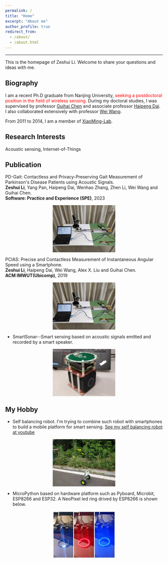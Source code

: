 ```yaml
---
permalink: /
title: "Home"
excerpt: "About me"
author_profile: true
redirect_from: 
  - /about/
  - /about.html
---
```

---
This is the homepage of Zeshui Li. Welcome to share your questions and ideas with me.

Biography
---
I am a recent Ph.D graduate from Nanjing University, <font color=red>seeking a postdoctoral position in the field of wireless sensing.</font> During my doctoral studies, I was supervised by professor [Guihai Chen](http://cs.nju.edu.cn/gchen/) and associate professor [Haipeng Dai](http://cs.nju.edu.cn/daihp/). I also collaborated extensively with professor [Wei Wang](http://cs.nju.edu.cn/ww/). 

From 2011 to 2014, I am a member of [XiaoMing-Lab](http://www.xiaoming-lab.com/).

Research Interests
---
Acoustic sensing, Internet-of-Things 

Publication
---
PD-Gait: Contactless and Privacy-Preserving Gait Measurement of Parkinson's Disease Patients using Acoustic Signals.<br />
**Zeshui Li**, Yang Pan, Haipeng Dai, Wenhao Zhang, Zhen Li, Wei Wang and Guihai Chen.<br />
**Software: Practice and Experience (SPE)**, 2023<br />
<p align="center"><img src="https://raw.githubusercontent.com/ZeshuiLi/ZeshuiLi.github.io/master/images/Testbed-2.jpg" width="200" height="150" align="center"></P>

PCIAS: Precise and Contactless Measurement of Instantaneous Angular Speed using a Smartphone.<br />
**Zeshui Li**, Haipeng Dai, Wei Wang, Alex X. Liu and Guihai Chen.<br />
**ACM IMWUT(Ubicomp)**, 2019<br />
<p align="center"><img src="https://raw.githubusercontent.com/ZeshuiLi/ZeshuiLi.github.io/master/images/Testbed-2.jpg" width="200" height="150" align="center"></P>

* SmartSonar--Smart sensing based on acoustic signals emitted and recorded by a smart speaker.  
<p align="center"><img src="https://raw.githubusercontent.com/ZeshuiLi/ZeshuiLi.github.io/master/images/SmartSonar.jpeg" width="200" height="150" align="center"></P>   

My Hobby
---
* Self balancing robot. I'm trying to combine such robot with smartphones to build a mobile platform for smart sensing. 
[See my self balancing robot at youtube](https://www.youtube.com/watch?v=_J-YQ3ySKJA&list=PLxVt4lPz_cAiK9lSIy2-FKN1Th8wJ7R3r "My self balancing robot")
<p align="center"><img src="https://raw.githubusercontent.com/ZeshuiLi/ZeshuiLi.github.io/master/images/SelfBalancingRobotLittle.jpeg" width="200" height="150" align="center"></P>  

* MicroPython based on hardware platform such as Pyboard, Microbit, ESP8266 and ESP32. A NeoPixel led ring drived by ESP8266 is shown below.
<p align="center"><img
src="https://raw.githubusercontent.com/ZeshuiLi/ZeshuiLi.github.io/master/images/NeoPixelLittle.jpeg" width="200" height="150" align="center"></P>
